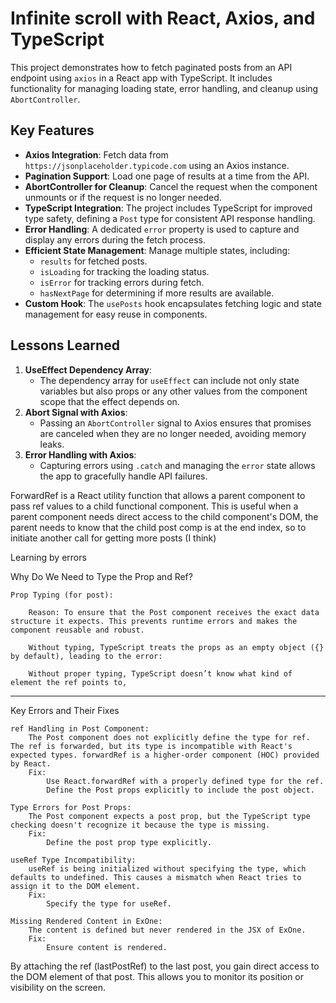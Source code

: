 # Infinite scroll with React, Axios, and TypeScript

This project demonstrates how to fetch paginated posts from an API endpoint using `axios` in a React app with TypeScript. It includes functionality for managing loading state, error handling, and cleanup using `AbortController`.

## Key Features

-   **Axios Integration**: Fetch data from `https://jsonplaceholder.typicode.com` using an Axios instance.
-   **Pagination Support**: Load one page of results at a time from the API.
-   **AbortController for Cleanup**: Cancel the request when the component unmounts or if the request is no longer needed.
-   **TypeScript Integration**: The project includes TypeScript for improved type safety, defining a `Post` type for consistent API response handling.
-   **Error Handling**: A dedicated `error` property is used to capture and display any errors during the fetch process.
-   **Efficient State Management**: Manage multiple states, including:
    -   `results` for fetched posts.
    -   `isLoading` for tracking the loading status.
    -   `isError` for tracking errors during fetch.
    -   `hasNextPage` for determining if more results are available.
-   **Custom Hook**: The `usePosts` hook encapsulates fetching logic and state management for easy reuse in components.

## Lessons Learned

1. **UseEffect Dependency Array**:
    - The dependency array for `useEffect` can include not only state variables but also props or any other values from the component scope that the effect depends on.
2. **Abort Signal with Axios**:
    - Passing an `AbortController` signal to Axios ensures that promises are canceled when they are no longer needed, avoiding memory leaks.
3. **Error Handling with Axios**:
    - Capturing errors using `.catch` and managing the `error` state allows the app to gracefully handle API failures.

ForwardRef is a React utility function that allows a parent component to pass ref values to a child functional component. This is useful when a parent component needs direct access to the child component's DOM, the parent needs to know that the child post comp is at the end index, so to initiate another call for getting more posts (I think)

Learning by errors

Why Do We Need to Type the Prop and Ref?

    Prop Typing (for post):

        Reason: To ensure that the Post component receives the exact data structure it expects. This prevents runtime errors and makes the component reusable and robust.

        Without typing, TypeScript treats the props as an empty object ({} by default), leading to the error:

        Without proper typing, TypeScript doesn’t know what kind of element the ref points to,

---

Key Errors and Their Fixes

    ref Handling in Post Component:
        The Post component does not explicitly define the type for ref. The ref is forwarded, but its type is incompatible with React's expected types. forwardRef is a higher-order component (HOC) provided by React.
        Fix:
            Use React.forwardRef with a properly defined type for the ref.
            Define the Post props explicitly to include the post object.

    Type Errors for Post Props:
        The Post component expects a post prop, but the TypeScript type checking doesn't recognize it because the type is missing.
        Fix:
            Define the post prop type explicitly.

    useRef Type Incompatibility:
        useRef is being initialized without specifying the type, which defaults to undefined. This causes a mismatch when React tries to assign it to the DOM element.
        Fix:
            Specify the type for useRef.

    Missing Rendered Content in ExOne:
        The content is defined but never rendered in the JSX of ExOne.
        Fix:
            Ensure content is rendered.

By attaching the ref (lastPostRef) to the last post, you gain direct access to the DOM element of that post. This allows you to monitor its position or visibility on the screen.
